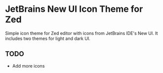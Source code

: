 <h1>JetBrains New UI Icon Theme for Zed</h1>
Simple icon theme for Zed editor with icons from JetBrains IDE's New UI. It includes two themes for light and dark UI.

## TODO
- Add more icons
